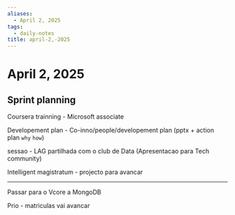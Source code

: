 ```yaml
---
aliases:
  - April 2, 2025
tags:
  - daily-notes
title: april-2,-2025
---
```


# April 2, 2025

## Sprint planning

Coursera trainning - Microsoft associate

Developement plan - Co-inno/people/developement plan (pptx + action plan `why` `how`)

sessao - LAG partilhada com o club de Data (Apresentacao para Tech community)

Intelligent magistratum - projecto para avancar

---

Passar para o Vcore a MongoDB

Prio - matriculas vai avancar
